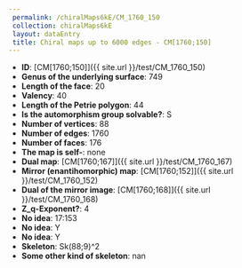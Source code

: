 ```yaml
--- 
 permalink: /chiralMaps6kE/CM_1760_150 
 collection: chiralMaps6kE
 layout: dataEntry
 title: Chiral maps up to 6000 edges - CM[1760;150]
---
```


- **ID**: [CM[1760;150]]({{ site.url }}/test/CM_1760_150)
- **Genus of the underlying surface**: 749
- **Length of the face**: 20
- **Valency**: 40
- **Length of the Petrie polygon**: 44
- **Is the automorphism group solvable?**: S
- **Number of vertices**: 88
- **Number of edges**: 1760
- **Number of faces**: 176
- **The map is self-**: none
- **Dual map**: [CM[1760;167]]({{ site.url }}/test/CM_1760_167)
- **Mirror (enantihomorphic) map**: [CM[1760;152]]({{ site.url }}/test/CM_1760_152)
- **Dual of the mirror image**: [CM[1760;168]]({{ site.url }}/test/CM_1760_168)
- **Z_q-Exponent?**: 4
- **No idea**:  17:153
- **No idea**: Y
- **No idea**: Y
- **Skeleton**: Sk(88;9)^2
- **Some other kind of skeleton**: nan
